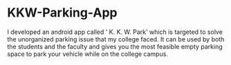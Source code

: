 # KKW-Parking-App
I developed an android app called ' K. K. W. Park' which is targeted to solve the unorganized parking issue that my college faced. It can be used by both the students and the faculty and gives you the most feasible empty parking space to park your vehicle while on the college campus.
